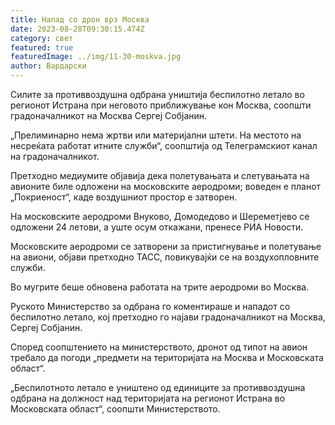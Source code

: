 ```yaml
---
title: Напад со дрон врз Москва
date: 2023-08-28T09:30:15.474Z
category: свет
featured: true
featuredImage: ../img/11-30-moskva.jpg
author: Вардарски
---
```

Силите за противвоздушна одбрана уништија беспилотно летало во регионот Истрана при неговото приближување кон Москва, соопшти градоначалникот на Москва Сергеј Собјанин.

„Прелиминарно нема жртви или материјални штети. На местото на несреќата работат итните служби“, соопштија од Телеграмскиот канал на градоначалникот.

Претходно медиумите објавија дека полетувањата и слетувањата на авионите биле одложени на московските аеродроми; воведен е планот „Покриеност“, каде воздушниот простор е затворен.

На московските аеродроми Внуково, Домодедово и Шереметјево се одложени 24 летови, а уште осум откажани, пренесе РИА Новости.

Московските аеродроми се затворени за пристигнување и полетување на авиони, објави претходно ТАСС, повикувајќи се на воздухопловните служби.

Во мугрите беше обновена работата на трите аеродроми во Москва.

Руското Министерство за одбрана го коментираше и нападот со беспилотно летало, кој претходно го најави градоначалникот на Москва, Сергеј Собјанин.

Според соопштението на министерството, дронот од типот на авион требало да погоди „предмети на територијата на Москва и Московската област“.

„Беспилотното летало е уништено од единиците за противвоздушна одбрана на должност над територијата на регионот Истрана во Московската област“, ​​соопшти Министерството.